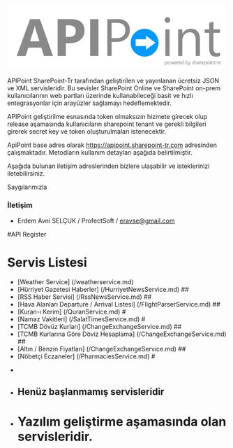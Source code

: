 ![](/images/apipoint.png)


APIPoint SharePoint-Tr tarafından geliştirilen ve yayınlanan ücretsiz  JSON ve XML servisleridir. Bu sevisler SharePoint Online ve SharePoint on-prem kullanıcılarının web partları üzerinde kullanabileceği basit ve hızlı entegrasyonlar için arayüzler sağlamayı hedeflemektedir. 

APIPoint geliştirilme esnasında token olmaksızın hizmete girecek olup release aşamasında kullanıcıların sharepoint tenant ve gerekli bilgileri girerek secret key ve token oluşturulmaları istenecektir.

ApiPoint base adres olarak https://apipoint.sharepoint-tr.com adresinden çalışmaktadır. Metodların kullanım detayları aşağıda belirtilmiştir. 

Aşağıda bulunan iletişim adreslerinden bizlere ulaşabilir ve isteklerinizi iletebilirsiniz. 

Saygılarımızla

### İletişim
* Erdem Avni SELÇUK / ProfectSoft / eravse@gmail.com


#API Register



# Servis Listesi
* [Weather Service] (/weatherservice.md)
* [Hürriyet Gazetesi Haberler] (/HurriyetNewsService.md) ##
* [RSS Haber Servisi] (/RssNewsService.md) ##
* [Hava Alanları Departure / Arrival Listesi] (/FlightParserService.md) ##
* [Kuran-ı Kerim] (/QuranService.md) #
* [Namaz Vakitleri] (/SalatTimesService.md) #
* [TCMB Dövüz Kurları]  (/ChangeExchangeService.md) ##
* [TCMB Kurlarına Göre Döviz Hesaplama] (/ChangeExchangeService.md) ##
* [Altın / Benzin Fiyatları] (/ChangeExchangeService.md) ##
* [Nöbetçi Eczaneler] (/PharmaciesService.md) #

-


* ## Henüz başlanmamış servisleridir
* #  Yazılım geliştirme aşamasında olan servisleridir.
